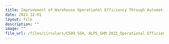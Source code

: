 ```yaml
---
title: Improvement of Warehouse Operational Efficiency Through Automation
date: 2021-12-01
layout: file
description: ""
image: ""
file_url: /files/circulars/C509_SGH, ALPS_SHM 2021_Operational Efficiency Through Automation.pdf
---
```

